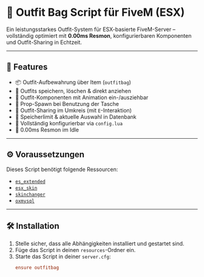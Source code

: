 # 🧳 Outfit Bag Script für FiveM (ESX)

Ein leistungsstarkes Outfit-System für ESX-basierte FiveM-Server – vollständig optimiert mit **0.00ms Resmon**, konfigurierbaren Komponenten und Outfit-Sharing in Echtzeit.

---

## 🚀 Features

- 📦 Outfit-Aufbewahrung über Item (`outfitbag`)
- 👕 Outfits speichern, löschen & direkt anziehen
- 🔁 Outfit-Komponenten mit Animation ein-/ausziehbar
- 🎒 Prop-Spawn bei Benutzung der Tasche
- 🧍 Outfit-Sharing im Umkreis (mit `E`-Interaktion)
- 🧠 Speicherlimit & aktuelle Auswahl in Datenbank
- 📜 Vollständig konfigurierbar via `config.lua`
- 🔋 0.00ms Resmon im Idle

---

## ⚙️ Voraussetzungen

Dieses Script benötigt folgende Ressourcen:

- [`es_extended`](https://github.com/esx-framework/es_extended)
- [`esx_skin`](https://github.com/esx-framework/esx_skin)
- [`skinchanger`](https://github.com/esx-framework/skinchanger)
- [`oxmysql`](https://github.com/overextended/oxmysql)

---

## 🛠️ Installation

1. Stelle sicher, dass alle Abhängigkeiten installiert und gestartet sind.
2. Füge das Script in deinen `resources`-Ordner ein.
3. Starte das Script in deiner `server.cfg`:
   ```cfg
   ensure outfitbag

